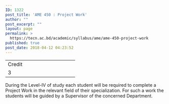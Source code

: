 ```yaml
---
ID: 1322
post_title: 'AME 450 : Project Work'
author: ""
post_excerpt: ""
layout: page
permalink: >
  https://tecn.ac.bd/academic/syllabus/ame/ame-450-project-work
published: true
post_date: 2018-04-12 04:23:52
---
```

<table width="204">
<tbody>
<tr>
<td width="204">Credit</td>
</tr>
<tr>
<td width="204">3</td>
</tr>
</tbody>
</table>
During the Level-IV of study each student will be required to complete a Project Work in the relevant field of their specialization. For such a work the students will be guided by a Supervisor of the concerned Department.